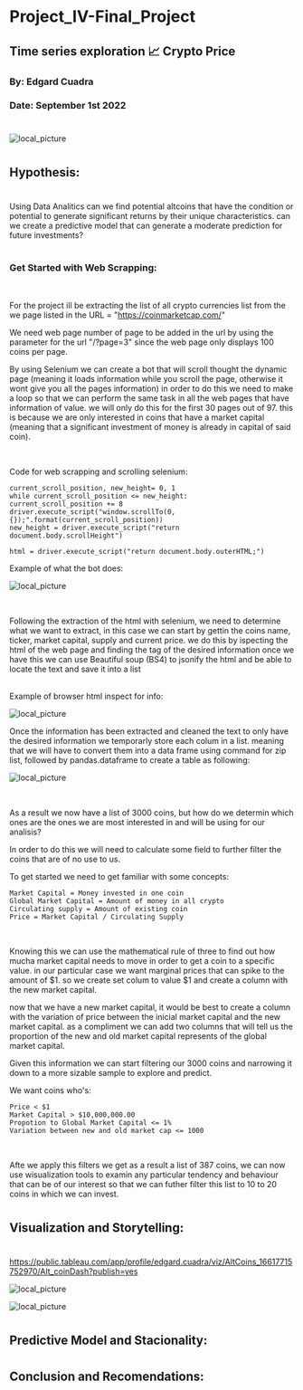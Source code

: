 #

# Project_IV-Final_Project

##  Time series exploration 📈 Crypto Price
### By: Edgard Cuadra
### Date: September 1st 2022

#

![local_picture](./images/altcoins.jpg)

#
## Hypothesis:
#

Using Data Analitics can we find potential altcoins that have the condition or potential to generate significant returns by their unique characteristics. can we create a predictive model that can generate a moderate prediction for future investments?

#

### Get Started with Web Scrapping:
<br/>

For the project ill be extracting the list of all crypto currencies list from the we page listed in the URL = "https://coinmarketcap.com/"
<br/>

We need web page number of page to be added in the url by using the parameter for the url "/?page=3" since the web page only displays 100 coins per page.
<br/>

By using Selenium we can create a bot that will scroll thought the dynamic page (meaning it loads information while you scroll the page, otherwise it wont give you all the pages information) in order to do this we need to make a loop so that we can perform the same task in all the web pages that have information of value. we will only do this for the first 30 pages out of 97. this is because we are only interested in coins that have a market capital (meaning that a significant investment of money is already in capital of said coin).

<br/>

Code for web scrapping and scrolling selenium:

    current_scroll_position, new_height= 0, 1
    while current_scroll_position <= new_height:
    current_scroll_position += 8
    driver.execute_script("window.scrollTo(0, {});".format(current_scroll_position))
    new_height = driver.execute_script("return document.body.scrollHeight")

    html = driver.execute_script("return document.body.outerHTML;")

Example of what the bot does:
<br/>

![local_picture](./images/Selenium_bot_WS.gif)

<br/>

Following the extraction of the html with selenium, we need to determine what we want to extract, in this case we can start by gettin the coins name, ticker, market capital, supply and current price. we do this by ispecting the html of the web page and finding the tag of the desired information once we have this we can use Beautiful soup (BS4) to jsonify the html and be able to locate the text and save it into a list  
<br/>

Example of browser html inspect for info:
<br/>

![local_picture](./images/inspect_html.jpg)
<br/>

Once the information has been extracted and cleaned the text to only have the desired information we temporarly store each colum in a list. meaning that we will have to convert them into a data frame using command for zip list, followed by pandas.dataframe to create a table as following:
<br/>

![local_picture](./images/sample_cryptolist.jpg)

<br/>

As a result we now have a list of 3000 coins, but how do we determin which ones are the ones we are most interested in and will be using for our analisis?
<br/>

In order to do this we will need to calculate some field to further filter the coins that are of no use to us. 
<br/>

To get started we need to get familiar with some concepts: 

    Market Capital = Money invested in one coin
    Global Market Capital = Amount of money in all crypto
    Circulating supply = Amount of existing coin
    Price = Market Capital / Circulating Supply
<br/>


Knowing this we can use the mathematical rule of three to find out how mucha market capital needs to move in order to get a coin to a specific value. in our particular case we want marginal prices that can spike to the amount of $1. so we create set colum to value $1 and create a column with the new market capital.
<br/>

now that we have a new market capital, it would be best to create a column with the variation of price between the inicial market capital and the new market capital. as a compliment we can add two columns that will tell us the proportion of the new and old market capital represents of the global market capital.
<br/>

Given this information we can start filtering our 3000 coins and narrowing it down to a more sizable sample to explore and predict.
<br/>

We want coins who's:
<br/>

    Price < $1
    Market Capital > $10,000,000.00
    Propotion to Global Market Capital <= 1%
    Variation between new and old market cap <= 1000
<br/>

Afte we apply this filters we get as a result a list of 387 coins, we can now use wisualization tools to examin any particular tendency and behaviour that can be of our interest so that we can futher filter this list to 10 to 20 coins in which we can invest.


#
## Visualization and Storytelling:
#

https://public.tableau.com/app/profile/edgard.cuadra/viz/AltCoins_16617715752970/Alt_coinDash?publish=yes
<br/>

![local_picture](./images/tableau_before.jpg)
<br/>

![local_picture](./images/tableau_after.jpg)
<br/>

#
## Predictive Model and Stacionality:
#


#
## Conclusion and Recomendations:
#